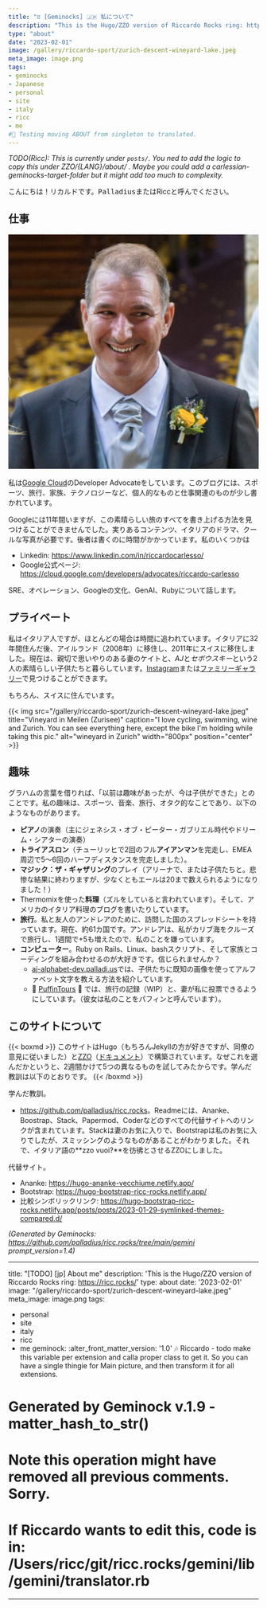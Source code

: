 ```yaml
---
title: "♊ [Geminocks] 🇯🇵 私について"
description: "This is the Hugo/ZZO version of Riccardo Rocks ring: https://ricc.rocks/"
type: "about"
date: "2023-02-01"
image: /gallery/riccardo-sport/zurich-descent-wineyard-lake.jpeg
meta_image: image.png
tags: 
- geminocks
- Japanese
- personal
- site
- italy
- ricc
- me
#🚧 Testing moving ABOUT from singleton to translated.
---
```


*TODO(Ricc): This is currently under `posts/`. You ned to add the logic to copy this under ZZO/{LANG}/about/ . Maybe you could add a carlessian-geminocks-target-folder but it might add too much to complexity.*

こんにちは！リカルドです。<tt>Palladius</tt>またはRiccと呼んでください。

## 仕事

![Riccardo innaturally handsome at his wedding](image.png)

私は[Google Cloud](http://cloud.google.com/)のDeveloper Advocateをしています。このブログには、スポーツ、旅行、家族、テクノロジーなど、個人的なものと仕事関連のものが少し書かれています。

Googleには11年間いますが、この素晴らしい旅のすべてを書き上げる方法を見つけることができませんでした。実りあるコンテンツ、イタリアのドラマ、クールな写真が必要です。後者は書くのに時間がかかっています。私のいくつかは

* Linkedin: <https://www.linkedin.com/in/riccardocarlesso/>
* Google公式ページ: <https://cloud.google.com/developers/advocates/riccardo-carlesso>

SRE、オペレーション、Googleの文化、GenAI、Rubyについて話します。

## プライベート

私はイタリア人ですが、ほとんどの場合は時間に追われています。イタリアに32年間住んだ後、アイルランド（2008年）に移住し、2011年にスイスに移住しました。現在は、親切で思いやりのある妻のケイトと、*AJ*と*セボウスキー*という2人の素晴らしい子供たちと暮らしています。[Instagram](https://www.instagram.com/palladius/)または[ファミリーギャラリー](/en/gallery/riccardo-family/)で見つけることができます。

もちろん、スイスに住んでいます。

{{< img src="/gallery/riccardo-sport/zurich-descent-wineyard-lake.jpeg" title="Vineyard in Meilen (Zurisee)" caption="I love cycling, swimming, wine and Zurich. You can see everything here, except the bike I'm holding while taking this pic." alt="wineyard in Zurich" width="800px" position="center" >}}

## 趣味

グラハムの言葉を借りれば、「以前は趣味があったが、今は子供ができた」とのことです。私の趣味は、スポーツ、音楽、旅行、オタク的なことであり、以下のようなものがあります。

* **ピアノ**の演奏（主にジェネシス・オブ・ピーター・ガブリエル時代やドリーム・シアターの演奏）
* **トライアスロン**（チューリッヒで2回のフル**アイアンマン**を完走し、EMEA周辺で5〜6回のハーフディスタンスを完走しました）。
* **マジック：ザ・ギャザリング**のプレイ（アリーナで、または子供たちと。悲惨な結果に終わりますが、少なくともエールは20まで数えられるようになりました！）
* Thermomixを使った**料理**（ズルをしていると言われています）。そして、アメリカのイタリア料理のブログを書いたりしています。
* **旅行**。私と友人のアンドレアのために、訪問した国のスプレッドシートを持っています。現在、約61カ国です。アンドレアは、私がカリブ海をクルーズで旅行し、1週間で+5も増えたので、私のことを嫌っています。
* **コンピューター**。Ruby on Rails、Linux、bashスクリプト、そして家族とコーディングを組み合わせるのが大好きです。信じられませんか？
  * [aj-alphabet-dev.palladi.us](http://aj-alphabet-dev.palladi.us/alfabeto?alphabet=it&cells_per_row=6&locale=en&predilige=portrait)では、子供たちに既知の画像を使ってアルファベット文字を教える方法を紹介しています。
  * 🚧 [PuffinTours](https://puffintours-prod-rjjr63dzrq-ew.a.run.app/) 🚧 では、旅行の記録（WIP）と、妻が私に投票できるようにしています。（彼女は私のことをパフィンと呼んでいます）。

## このサイトについて


{{< boxmd >}}
このサイトはHugo（もちろんJekyllの方が好きですが、同僚の意見に従いました）と[ZZO](https://github.com/zzossig/hugo-theme-zzo)（[ドキュメント](https://zzo-docs.vercel.app/zzo)）で構築されています。なぜこれを選んだかというと、2週間かけて5つの異なるものを試してみたからです。学んだ教訓は以下のとおりです。
{{< /boxmd >}}

学んだ教訓。

* <https://github.com/palladius/ricc.rocks>。Readmeには、Ananke、
  Boostrap、Stack、Papermod、Coderなどのすべての代替サイトへのリンクが含まれています。Stackは妻のお気に入りで、Bootstrapは私のお気に入りでしたが、スミッシングのようなものがあることがわかりました。それで、イタリア語の**zzo vuoi?**を彷彿とさせるZZOにしました。

代替サイト。

* Ananke: <https://hugo-ananke-vecchiume.netlify.app/>
* Bootstrap: <https://hugo-bootstrap-ricc-rocks.netlify.app/>
* 比較シンボリックリンク: <https://hugo-bootstrap-ricc-rocks.netlify.app/posts/posts/2023-01-29-symlinked-themes-compared.d/>



*(Generated by Geminocks: https://github.com/palladius/ricc.rocks/tree/main/gemini prompt_version=1.4)*

---
title: "[TODO] [jp] About me"
description: 'This is the Hugo/ZZO version of Riccardo Rocks ring: https://ricc.rocks/'
type: about
date: '2023-02-01'
image: "/gallery/riccardo-sport/zurich-descent-wineyard-lake.jpeg"
meta_image: image.png
tags:
- personal
- site
- italy
- ricc
- me
geminock:
  :alter_front_matter_version: '1.0'
  :notes: Riccardo - todo make this variable per extension and calla  proper class
    to get it. So you can have a single thingie for Main picture, and then transform
    it for all extensions.
# Generated by Geminock v.1.9 - matter_hash_to_str()
# Note this operation might have removed all previous comments. Sorry.
# If Riccardo wants to edit this, code is in: /Users/ricc/git/ricc.rocks/gemini/lib/gemini/translator.rb
---
